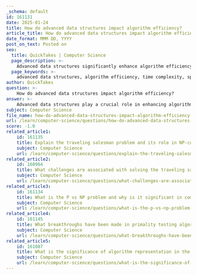 ```yaml
---
_schema: default
id: 161131
date: 2025-01-24
title: How do advanced data structures impact algorithm efficiency?
article_title: How do advanced data structures impact algorithm efficiency?
date_format: MMM DD, YYYY
post_on_text: Posted on
seo:
  title: QuickTakes | Computer Science
  page_description: >-
    Advanced data structures significantly enhance algorithm efficiency by optimizing data organization, influencing time and space complexity, and improving overall software performance.
  page_keywords: >-
    advanced data structures, algorithm efficiency, time complexity, space complexity, data organization, arrays, linked lists, trees, hash tables, dynamic structures, graph algorithms, priority queues, database management, inverted indexes, performance optimization
author: QuickTakes
question: >-
    How do advanced data structures impact algorithm efficiency?
answer: >-
    Advanced data structures play a crucial role in enhancing algorithm efficiency by optimizing how data is organized, accessed, and manipulated. The choice of data structure can significantly influence both the time complexity and space complexity of algorithms, which are essential factors in determining a program's performance. Here’s a detailed breakdown of how advanced data structures impact algorithm efficiency:\n\n### 1. **Time Complexity**\nDifferent data structures provide varying efficiencies for common operations such as insertion, deletion, and searching:\n\n- **Arrays**: \n  - Insertion at the end is generally $O(1)$ if there is space, but inserting at the beginning or in the middle requires shifting elements, resulting in $O(n)$ complexity.\n  - Searching for an element is $O(n)$ in the worst case, as it may require scanning through the entire array.\n\n- **Linked Lists**: \n  - Linked lists allow for efficient insertion and deletion operations at any position, typically $O(1)$ if the position is known (e.g., at the head or tail). However, searching for an element is still $O(n)$.\n\n- **Trees**: \n  - Balanced trees (like AVL trees or Red-Black trees) allow for efficient searching, insertion, and deletion operations, all typically $O(\log n)$. This is significantly better than the $O(n)$ complexity of unbalanced trees or arrays for these operations.\n\n- **Hash Tables**: \n  - Hash tables provide average-case $O(1)$ time complexity for insertion, deletion, and searching, making them extremely efficient for scenarios where quick access to data is required.\n\n### 2. **Space Complexity**\nThe choice of data structure also affects how memory is utilized:\n\n- **Static vs. Dynamic Structures**: \n  - Arrays are static in size, which can lead to wasted space if the array is not fully utilized or require resizing (which is costly). In contrast, linked lists and other dynamic structures can grow and shrink as needed, optimizing memory usage.\n\n- **Memory Overhead**: \n  - Advanced data structures like trees and graphs may have additional memory overhead due to pointers and node structures. For example, each node in a linked list or tree contains pointers to other nodes, which can increase memory usage compared to a simple array.\n\n### 3. **Algorithm Optimization**\nThe efficiency of algorithms can be significantly enhanced by selecting the appropriate data structure:\n\n- **Graph Algorithms**: \n  - The choice between an adjacency list and an adjacency matrix can drastically affect the performance of graph algorithms. An adjacency list is more space-efficient for sparse graphs and allows for faster traversal.\n\n- **Priority Queues**: \n  - Implementing a priority queue using a binary heap allows for efficient retrieval of the highest (or lowest) priority element, which is essential for algorithms like Dijkstra's shortest path.\n\n### 4. **Real-World Applications**\nIn practical applications, the choice of data structure can lead to substantial performance improvements:\n\n- **Database Management**: \n  - Databases often use B-trees or hash tables to optimize data retrieval and storage, significantly impacting query performance.\n\n- **Search Engines**: \n  - Inverted indexes, which are often implemented using hash tables or tries, allow for rapid text searching, enhancing the efficiency of search algorithms.\n\n### Conclusion\nIn summary, advanced data structures are fundamental to algorithm efficiency. They not only determine the time and space complexity of algorithms but also influence the overall performance of software applications. By carefully selecting the appropriate data structure based on the specific needs of the algorithm and the nature of the data, programmers can create more efficient and effective solutions.
subject: Computer Science
file_name: how-do-advanced-data-structures-impact-algorithm-efficiency.md
url: /learn/computer-science/questions/how-do-advanced-data-structures-impact-algorithm-efficiency
score: -1.0
related_article1:
    id: 161135
    title: Explain the traveling salesman problem and its role in NP-completeness.
    subject: Computer Science
    url: /learn/computer-science/questions/explain-the-traveling-salesman-problem-and-its-role-in-npcompleteness
related_article2:
    id: 160964
    title: What challenges are associated with solving the traveling salesman problem?
    subject: Computer Science
    url: /learn/computer-science/questions/what-challenges-are-associated-with-solving-the-traveling-salesman-problem
related_article3:
    id: 161134
    title: What is the P vs NP problem and why is it significant in computational theory?
    subject: Computer Science
    url: /learn/computer-science/questions/what-is-the-p-vs-np-problem-and-why-is-it-significant-in-computational-theory
related_article4:
    id: 161145
    title: What breakthroughs have been made in primality testing algorithms?
    subject: Computer Science
    url: /learn/computer-science/questions/what-breakthroughs-have-been-made-in-primality-testing-algorithms
related_article5:
    id: 161087
    title: What is the significance of algorithm representation in the initial step of algorithm development?
    subject: Computer Science
    url: /learn/computer-science/questions/what-is-the-significance-of-algorithm-representation-in-the-initial-step-of-algorithm-development
---
```


&nbsp;